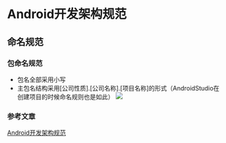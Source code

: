 # Android开发架构规范

## 命名规范

### 包命名规范
- 包名全部采用小写
- 主包名结构采用[公司性质].[公司名称].[项目名称]的形式（AndroidStudio在创建项目的时候命名规则也是如此）
![](https://raw.githubusercontent.com/MrTrying/android-learning-notes/master/_pic/%E5%8C%85%E5%90%8D%E4%B8%BE%E4%BE%8B.png)

### 参考文章
[Android开发架构规范](http://www.jianshu.com/p/99239b9c1630#)
